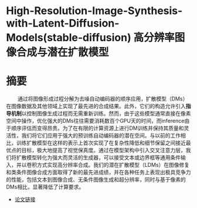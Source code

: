 # High-Resolution-Image-Synthesis-with-Latent-Diffusion-Models(stable-diffusion) 高分辨率图像合成与潜在扩散模型

# 摘要
&nbsp;&nbsp;&nbsp;&nbsp;&nbsp;&nbsp;&nbsp;&nbsp;通过将图像形成过程分解为去噪自动编码器的顺序应用，扩散模型（DMs）在图像数据及其他领域上实现了最先进的合成结果。此外，它们的构造允许引入**指导机制**以控制图像生成过程而无需重新训练。然而，由于这些模型通常直接在像素空间中操作，优化强大的DMs往往需要消耗数百个GPU天的时间，而inference由于顺序评估而变得昂贵。为了在有限的计算资源上进行DM训练并保持其质量和灵活性，我们将它们应用于强大的预训练自动编码器的潜在空间。与以前的工作相比，训练扩散模型在这样的表示上首次实现了在复杂性降低和细节保留之间接近最优点的目标，极大地提高了视觉保真度。通过在模型架构中引入交叉注意力层，我们将扩散模型转化为强大而灵活的生成器，可以接受文本或边界框等通用条件输入，并以卷积方式实现高分辨率合成。我们的潜在扩散模型（LDMs）在图像修复和类条件图像合成方面取得了新的最先进成绩，并在各种任务上表现出极具竞争力的性能，包括文本到图像合成、无条件图像生成和超分辨率，同时与基于像素的DMs相比，显著降低了计算要求。<br>



- [论文链接](https://arxiv.org/pdf/2112.10752.pdf)
